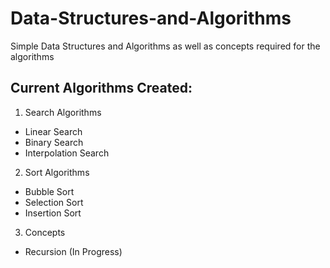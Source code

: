 # Data-Structures-and-Algorithms
Simple Data Structures and Algorithms as well as concepts required for the algorithms


## Current Algorithms Created:

1. Search Algorithms
* Linear Search
* Binary Search
* Interpolation Search

2. Sort Algorithms
* Bubble Sort 
* Selection Sort
* Insertion Sort

3. Concepts
* Recursion (In Progress)